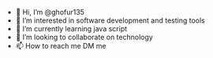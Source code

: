 - 👋 Hi, I’m @ghofur135
- 👀 I’m interested in software development and testing tools
- 🌱 I’m currently learning java script
- 💞️ I’m looking to collaborate on technology
- 📫 How to reach me DM me

<!---
ghofur135/ghofur135 is a ✨ special ✨ repository because its `README.md` (this file) appears on your GitHub profile.
You can click the Preview link to take a look at your changes.
--->
